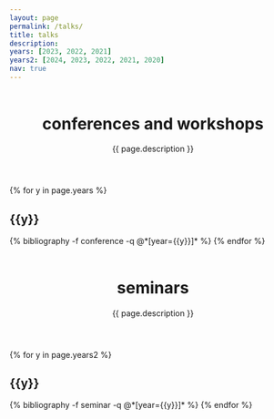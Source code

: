 ```yaml
---
layout: page
permalink: /talks/
title: talks
description: 
years: [2023, 2022, 2021]
years2: [2024, 2023, 2022, 2021, 2020]
nav: true
---
```


<div class="publications">
  <header class="post-header" style="margin-top:1.5cm;">
    <h1 class="post-title">conferences and workshops</h1>
    <p class="post-description">{{ page.description }}</p>
  </header>
</div>

  <article>
  <div class="publications">
    {% for y in page.years %}
  <h2 class="year">{{y}}</h2>
  {% bibliography -f conference -q @*[year={{y}}]* %}
{% endfor %}
</div>
  </article>
  
  
<div class="publications">
  <header class="post-header" style="margin-top:1.5cm;">
    <h1 class="post-title">seminars</h1>
    <p class="post-description">{{ page.description }}</p>
  </header>
</div>

  <article>
  <div class="publications">
    {% for y in page.years2 %}
  <h2 class="year">{{y}}</h2>
  {% bibliography -f seminar -q @*[year={{y}}]* %}
{% endfor %}
</div>
  </article>
